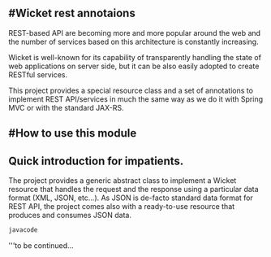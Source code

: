 #Wicket rest annotaions
---------

REST-based API are becoming more and more popular around the web and the number of services based on this architecture is constantly increasing.

Wicket is well-known for its capability of transparently handling the state of web applications on server side, but it can be also easily adopted to create RESTful services.

This project provides a special resource class and a set of annotations to implement REST API/services in much the same way as we do it with Spring MVC or with the standard JAX-RS.

#How to use this module
---------

Quick introduction for impatients.
---------

The project provides a generic abstract class to implement a Wicket resource that handles the request and the response using a particular data format (XML, JSON, etc...). As JSON is de-facto standard data format for REST API, the project comes also with a ready-to-use resource that produces and consumes JSON data.   


````java
javacode
````


'''to be continued...
